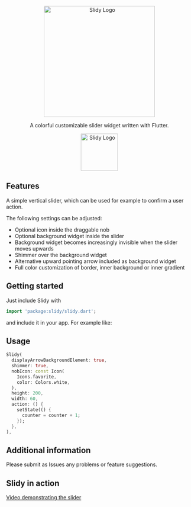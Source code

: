

<p align="center">
  <img src="https://user-images.githubusercontent.com/32168266/186658747-815f75a5-d3fc-4f75-9e06-5978d1b432c3.png" alt="Slidy Logo" width="300"/>
</p>
<p align="center">A colorful customizable slider widget written with Flutter.</p>

<p align="center">
  <img src="https://user-images.githubusercontent.com/32168266/186657428-9b916ffb-5f6d-4876-8393-e497a11a0bb1.png" alt="Slidy Logo" width="100"/>
</p>

## Features

A simple vertical slider, which can be used for example to confirm a user action.

The following settings can be adjusted:
- Optional icon inside the draggable nob
- Optional background widget inside the slider
- Background widget becomes increasingly invisible when the slider moves upwards
- Shimmer over the background widget
- Alternative upward pointing arrow included as background widget
- Full color customization of border, inner background or inner gradient

## Getting started

Just include Slidy with 
```dart
import 'package:slidy/slidy.dart';
```
and include it in your app. For example like:



## Usage
```dart
Slidy(
  displayArrowBackgroundElement: true,
  shimmer: true,
  nobIcon: const Icon(
    Icons.favorite,
    color: Colors.white,
  ),
  height: 200,
  width: 60,
  action: () {
    setState(() {
      counter = counter + 1;
    });
  },
),
```

## Additional information
Please submit as Issues any problems or feature suggestions.

## Slidy in action
<a href="https://user-images.githubusercontent.com/32168266/186659728-67544af0-8d6b-4ab1-ab95-13fab8598aea.mov"> Video demonstrating the slider</a>

